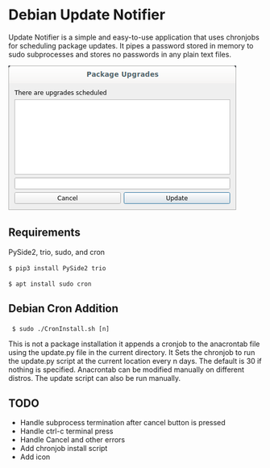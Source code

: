 # Debian Update Notifier
Update Notifier is a simple and easy-to-use application that uses chronjobs for scheduling package updates. It pipes a password stored in memory to sudo subprocesses and stores no passwords in any plain text files.

![screenshot](/assets/gui-screenshot.png)

## Requirements
PySide2, trio, sudo, and cron

``$ pip3 install PySide2 trio``

``$ apt install sudo cron``

## Debian Cron Addition
`` $ sudo ./CronInstall.sh [n]``

This is not a package installation it appends a cronjob to the anacrontab file using the update.py file in the current directory. It Sets the chronjob to run the update.py script at the current location every n days. The default is 30 if nothing is specified. Anacrontab can be modified manually on different distros. The update script can also be run manually.

## TODO
* Handle subprocess termination after cancel button is pressed
* Handle ctrl-c terminal press
* Handle Cancel and other errors
* Add chronjob install script
* Add icon
